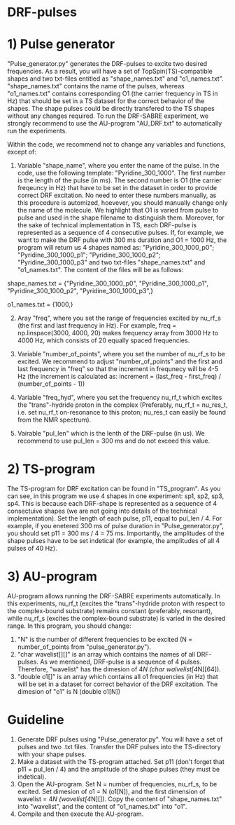 # DRF-pulses

# 1) Pulse generator
"Pulse_generator.py" generates the DRF-pulses to excite two desired frequencies. As a result, you will have a set of TopSpin(TS)-compatible shapes and two txt-files entitled as "shape_names.txt" and "o1_names.txt". "shape_names.txt" contains the name of the pulses, whereas "o1_names.txt" contains corresponding O1 (the carrier frequency in TS in Hz) that should be set in a TS dataset for the correct behavior of the shapes. The shape pulses could be directly transfered to the TS shapes without any changes required. To run the DRF-SABRE experiment, we strongly recommend to use the AU-program "AU_DRF.txt" to automatically run the experiments.

Within the code, we recommend not to change any variables and functions, except of:

1) Variable "shape_name", where you enter the name of the pulse. In the code, use the following template: "Pyridine_300_1000". The first number is the length of the pulse (in ms). The second number is O1 (the carrier freqeuncy in Hz) that have to be set in the dataset in order to provide correct DRF excitation. No need to enter these numbers manually, as this procedure is automized, hoevever, you should manually change only the name of the molecule. We highlight that O1 is varied from pulse to pulse and used in the shape filename to distinguish them. Moreover, for the sake of technical implementation in TS, each DRF-pulse is represented as a sequence of 4 consecutive pulses. If, for example, we want to make the DRF pulse with 300 ms duration and O1 = 1000 Hz, the program will return us 4 shapes named as: "Pyridine_300_1000_p0"; "Pyridine_300_1000_p1"; "Pyridine_300_1000_p2"; "Pyridine_300_1000_p3" and two txt-files "shape_names.txt" and "o1_names.txt". The content of the files will be as follows:
   
 shape_names.txt = {"Pyridine_300_1000_p0",
                  "Pyridine_300_1000_p1",
                  "Pyridine_300_1000_p2",
                  "Pyridine_300_1000_p3",}
   
 o1_names.txt = {1000,}

2) Aray "freq", where you set the range of frequencies excited by nu_rf_s (the first and last frequency in Hz). For example, freq = np.linspace(3000, 4000, 20) makes frequency array from 3000 Hz to 4000 Hz, which consists of 20 equally spaced frequencies.

3) Variable "number_of_points", where you set the number of nu_rf_s to be excited. We recommend to adjust "number_of_points" and the first and last frequency in "freq" so that the increment in frequnecy will be 4-5 Hz (the increment is calculated as: increment = (last_freq - first_freq) / (number_of_points - 1)) 

4) Variable "freq_hyd", where you set the frequency nu_rf_t which excites the "trans"-hydride proton in the complex (Preferably, nu_rf_t = nu_res_t, i.e. set nu_rf_t on-resonance to this proton; nu_res_t can easily be found from the NMR spectrum).

5) Vairable "pul_len" which is the lenth of the DRF-pulse (in us). We recommend to use pul_len = 300 ms and do not exceed this value.

# 2) TS-program
The TS-program for DRF excitation can be found in "TS_program". As you can see, in this program we use 4 shapes in one experiment: sp1, sp2, sp3, sp4. This is because each DRF-shape is represented as a sequence of 4 consectuive shapes (we are not going into details of the technical implementation). Set the length of each pulse, p11, equal to pul_len / 4. For example, if you enetered 300 ms of pulse duration in "Pulse_generator.py", you should set p11 = 300 ms / 4 = 75 ms. Importantly, the amplitudes of the shape pulses have to be set indetical (for example, the amplitudes of all 4 pulses of 40 Hz).

# 3) AU-program
AU-program allows running the DRF-SABRE experiments automatically. In this experiments, nu_rf_t (excites the "trans"-hydride proton with respect to the complex-bound substrate) remains constant (preferably, resonant), while nu_rf_s (excites the complex-bound substrate) is varied in the desired range. In this program, you should change:
1) "N" is the number of different frequencies to be excited (N = number_of_points from "pulse_generator.py").
2) "char wavelist[][]" is an array which contains the names of all DRF-pulses. As we mentioned, DRF-pulse is a sequence of 4 pulses. Therefore, "wavelist" has the dimesion of 4*N (char walvelist[4*N][64]).
3) "double o1[]" is an array which contains all o1 frequencies (in Hz) that will be set in a dataset for correct behavior of the DRF excitation. The dimesion of "o1" is N (double o1[N])

# Guideline
1) Generate DRF pulses using "Pulse_generator.py". You will have a set of pulses and two .txt files. Transfer the DRF pulses into the TS-directory with your shape pulses.
2) Make a dataset with the TS-program attached. Set p11 (don't forget that p11 = pul_len / 4) and the amplitude of the shape pulses (they must be indetical).
3) Open the AU-program. Set N = number of frequencies, nu_rf_s, to be excited. Set dimesion of o1 = N (o1[N]), and the first dimension of wavelist = 4*N (wavelist[4*N][]). Copy the content of "shape_names.txt" into "wavelist", and the content of "o1_names.txt" into "o1".
4) Compile and then execute the AU-program. 
